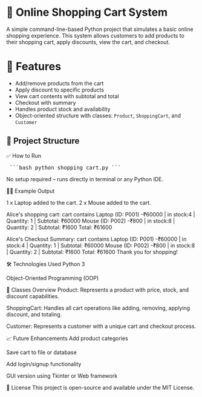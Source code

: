 #  🛒 Online Shopping Cart System

A simple command-line-based Python project that simulates a basic online shopping experience. This system allows customers to add products to their shopping cart, apply discounts, view the cart, and checkout.

# 📌 Features

- Add/remove products from the cart  
- Apply discount to specific products  
- View cart contents with subtotal and total  
- Checkout with summary  
- Handles product stock and availability  
- Object-oriented structure with classes: `Product`, `ShoppingCart`, and `Customer`

## 🧩 Project Structure




✅ How to Run

<pre> ```bash python shopping_cart.py ``` </pre>

No setup required – runs directly in terminal or any Python IDE.

👨‍💻 Example Output

1 x Laptop added to the cart.
2 x Mouse added to the cart.

Alice's shopping cart:
cart contains
Laptop (ID: P001) -₹60000 | in stock:4 | Quantity: 1 | Subtotal: ₹60000
Mouse (ID: P002) -₹800 | in stock:8 | Quantity: 2 | Subtotal: ₹1600
Total: ₹61600

Alice's Checkout Summary:
cart contains
Laptop (ID: P001) -₹60000 | in stock:4 | Quantity: 1 | Subtotal: ₹60000
Mouse (ID: P002) -₹800 | in stock:8 | Quantity: 2 | Subtotal: ₹1600
Total: ₹61600
Thank you for shopping!


🛠️ Technologies Used
Python 3

Object-Oriented Programming (OOP)

📂 Classes Overview
Product: Represents a product with price, stock, and discount capabilities.

ShoppingCart: Handles all cart operations like adding, removing, applying discount, and totaling.

Customer: Represents a customer with a unique cart and checkout process.

📈 Future Enhancements
Add product categories

Save cart to file or database

Add login/signup functionality

GUI version using Tkinter or Web framework

📄 License
This project is open-source and available under the MIT License.






